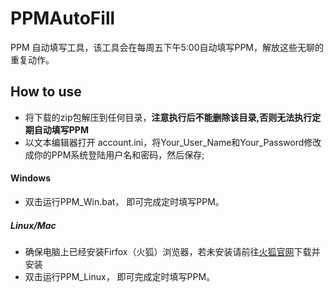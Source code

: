 # PPMAutoFill
PPM 自动填写工具，该工具会在每周五下午5:00自动填写PPM，解放这些无聊的重复动作。

## How to use

* 将下载的zip包解压到任何目录，<b>注意执行后不能删除该目录,否则无法执行定期自动填写PPM</b>
* 以文本编辑器打开 account.ini，将Your_User_Name和Your_Password修改成你的PPM系统登陆用户名和密码，然后保存;

#### Windows
* 双击运行PPM_Win.bat， 即可完成定时填写PPM。

##### Linux/Mac
* 确保电脑上已经安装Firfox（火狐）浏览器，若未安装请前往[火狐官网](http://www.firefox.com.cn/download/)下载并安装
* 双击运行PPM_Linux， 即可完成定时填写PPM。
